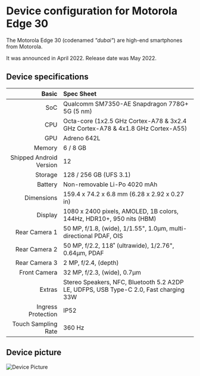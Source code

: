 # Device configuration for Motorola Edge 30

The Motorola Edge 30 (codenamed _"dubai"_) are high-end smartphones from Motorola.

It was announced in April 2022. Release date was May 2022.

## Device specifications

Basic   | Spec Sheet
-------:|:-------------------------
SoC     | Qualcomm SM7350-AE Snapdragon 778G+ 5G (5 nm)
CPU     | Octa-core (1x2.5 GHz Cortex-A78 & 3x2.4 GHz Cortex-A78 & 4x1.8 GHz Cortex-A55)
GPU     | Adreno 642L
Memory  | 6 / 8 GB
Shipped Android Version | 12
Storage | 128 / 256 GB (UFS 3.1)
Battery | Non-removable Li-Po 4020 mAh
Dimensions | 159.4 x 74.2 x 6.8 mm (6.28 x 2.92 x 0.27 in)
Display | 1080 x 2400 pixels, AMOLED, 1B colors, 144Hz, HDR10+, 950 nits (HBM)
Rear Camera 1 | 50 MP, f/1.8, (wide), 1/1.55", 1.0µm, multi-directional PDAF, OIS
Rear Camera 2 | 50 MP, f/2.2, 118˚ (ultrawide), 1/2.76", 0.64µm, PDAF
Rear Camera 3 | 2 MP, f/2.4, (depth)
Front Camera | 32 MP, f/2.3, (wide), 0.7µm
Extras | Stereo Speakers, NFC, Bluetooth 5.2 A2DP LE, UDFPS, USB Type-C 2.0, Fast charging 33W
Ingress Protection | IP52
Touch Sampling Rate | 360 Hz

## Device picture

![Device Picture](https://motorolaau.vtexassets.com/arquivos/ids/156289/Motorola-edge-30-pdp-render-Silence-12-bcxm87y2.png)
